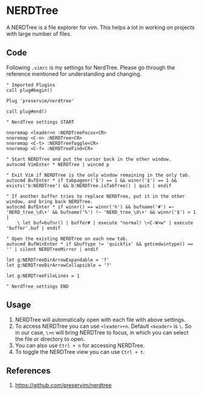 # NERDTree

A NERDTree is a file explorer for vim. This helps a lot in working on projects with large number of files.

## Code

Following `.vimrc` is my settings for NerdTree. Please go through the reference mentioned for understanding and changing.

```vim
" Imported Plugins
call plug#begin()

Plug 'preservim/nerdtree'

call plug#end()

" NerdTree settings START

nnoremap <leader>n :NERDTreeFocus<CR>
nnoremap <C-n> :NERDTree<CR>
nnoremap <C-t> :NERDTreeToggle<CR>
nnoremap <C-f> :NERDTreeFind<CR>

" Start NERDTree and put the cursor back in the other window.
autocmd VimEnter * NERDTree | wincmd p

" Exit Vim if NERDTree is the only window remaining in the only tab.
autocmd BufEnter * if tabpagenr('$') == 1 && winnr('$') == 1 && exists('b:NERDTree') && b:NERDTree.isTabTree() | quit | endif

" If another buffer tries to replace NERDTree, put it in the other window, and bring back NERDTree.
autocmd BufEnter * if winnr() == winnr('h') && bufname('#') =~ 'NERD_tree_\d\+' && bufname('%') !~ 'NERD_tree_\d\+' && winnr('$') > 1 |
    \ let buf=bufnr() | buffer# | execute "normal! \<C-W>w" | execute 'buffer'.buf | endif

" Open the existing NERDTree on each new tab.
autocmd BufWinEnter * if &buftype != 'quickfix' && getcmdwintype() == '' | silent NERDTreeMirror | endif

let g:NERDTreeDirArrowExpandable = '?'
let g:NERDTreeDirArrowCollapsible = '?'

let g:NERDTreeFileLines = 1

" NerdTree settings END
```

## Usage

1. NERDTree will automatically open with each file with above settings.
2. To access NERDTree you can use `<leader>+n`. Default `<keader>` is `\`. So in our case, `\+n` will bring NERDTree to focus, in which you can select the file or directory to open.
3. You can also use `Ctrl + n` for accessing NERDTree.
4. To toggle the NERDTree view you can use `Ctrl + t`.

## References

1. https://github.com/preservim/nerdtree
